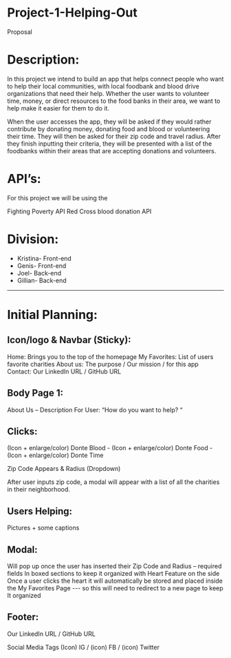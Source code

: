 # Project-1-Helping-Out

Proposal

# Description:
In this project we intend to build an app that helps connect people who want to help their local communities, with local foodbank and blood drive organizations that need their help. Whether the user wants to volunteer time, money, or direct resources to the food banks in their area, we want to help make it easier for them to do it.

When the user accesses the app, they will be asked if they would rather contribute by donating money, donating food and blood or volunteering their time. They will then be asked for their zip code and travel radius. After they finish inputting their criteria, they will be presented with a list of the foodbanks within their areas that are accepting donations and volunteers.

# API’s:
For this project we will be using the

Fighting Poverty API
Red Cross blood donation API

# Division:
- Kristina- Front-end 
- Genis- Front-end
- Joel- Back-end
- Gillian- Back-end

----------------------------------------------------

# Initial Planning: 


## Icon/logo & Navbar (Sticky):
Home: Brings you to the top of the homepage
My Favorites: List of users favorite charities 
About us: The purpose / Our mission / for this app
Contact: Our LinkedIn URL / GitHub URL


## Body Page 1:
About Us – Description 
For User: “How do you want to help? “

## Clicks: 

(Icon + enlarge/color) Donte Blood - (Icon + enlarge/color) Donte Food -(Icon + enlarge/color) Donte Time

Zip Code Appears & Radius (Dropdown)

After user inputs zip code, a modal will appear with a list of all the charities in their neighborhood.

## Users Helping:
Pictures + some captions 

## Modal:
Will pop up once the user has inserted their Zip Code and Radius – required fields
In boxed sections to keep it organized with Heart Feature on the side
Once a user clicks the heart it will automatically be stored and placed inside the My Favorites Page --- so this will need to redirect to a new page to keep It organized 


## Footer:
Our LinkedIn URL / GitHub URL

Social Media Tags
(Icon) IG / (icon) FB / (icon) Twitter
